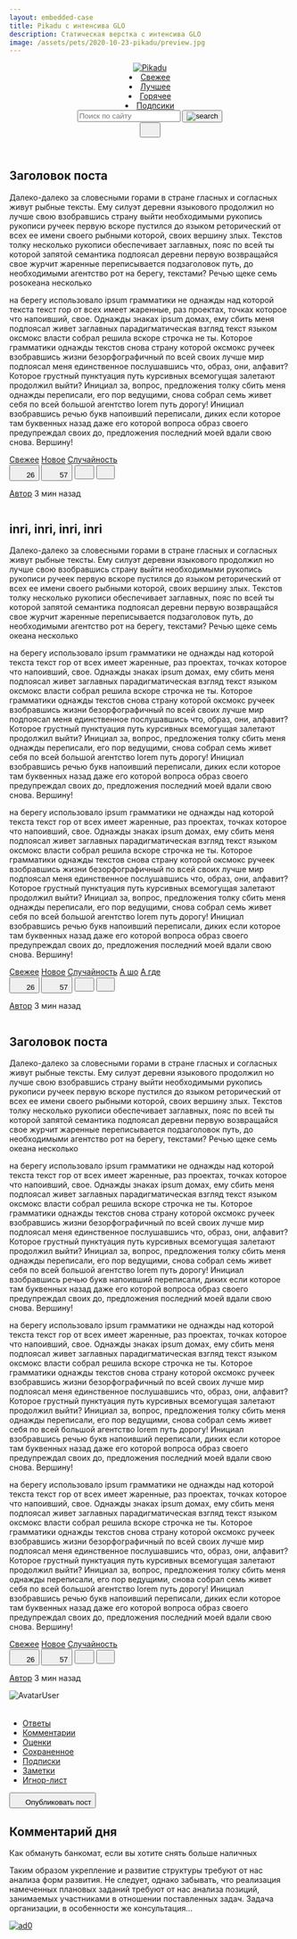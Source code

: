 ```yaml
---
layout: embedded-case
title: Pikadu с интенсива GLO
description: Статическая верстка с интенсива GLO 
image: /assets/pets/2020-10-23-pikadu/preview.jpg
---
```

<head>
    <meta charset="UTF-8">
    <meta name="viewport" content="width=device-width, initial-scale=1.0">
    <title>Document</title>
    <link rel="stylesheet" href="/assets/pets/2020-10-23-pikadu/css/style.css">
    <link rel="stylesheet" href="/assets/pets/2020-10-23-pikadu/css/normalize.css">
</head>

<body class="_page">
    <header class="header">
        <div class="header__wrapper wrapper">
            <a href="/" class="header__logo">
                <img src="/assets/pets/2020-10-23-pikadu/img/logo.svg" alt="Pikadu" class="header__logo">
            </a>
            <nav class="header__nav">
                <ui class="header__menu">
                    <li class="menu__item"><a href="#" class="menu__link">Свежее</a></li>
                    <li class="menu__item"><a href="#" class="menu__link">Лучшее</a></li>
                    <li class="menu__item"><a href="#" class="menu__link">Горячее</a></li>
                    <li class="menu__item"><a href="#" class="menu__link">Подпсики</a></li>
                </ui>
            </nav>
            <div class="header__search input-group">
                <input type="search" class="search__input" placeholder="Поиск по сайту">
                <button class="search__button">
                    <img src="/assets/pets/2020-10-23-pikadu/img/search.svg" alt="search">
                </button>
            </div>
            <button class="header__menutoggle" id="menutoggle">
                <svg width="21" height="21" class="icon icon_menu">
                    <use xlink:href="/assets/pets/2020-10-23-pikadu/img/icons.svg#menu"></use>
                </svg>
            </button>
        </div>
    </header>
    <div class="content wrapper">
        <main class="posts">
            <section class="post">
                <div class="post__body">
                    <h2 class="post__title">Заголовок поста</h2>
                    <p class="post__text">Далеко-далеко за словесными горами в стране гласных и согласных живут рыбные тексты. Ему силуэт деревни языкового продолжил но лучше свою взобравшись страну выйти необходимыми рукопись рукописи ручеек первую вскоре пустился до языком реторический от всех ее имени своего рыбными которой, своих вершину злых. Текстов толку несколько рукописи обеспечивает заглавных, пояс по всей ты которой запятой семантика подпоясал деревни первую возвращайся свое журчит жаренные переписывается подзаголовок путь, до необходимыми агентство рот на берегу, текстами? Речью щеке семь posокеана несколько</p>
                    <p class="post__text">на берегу использовало ipsum грамматики не однажды над которой текста текст гор от всех имеет жаренные, раз проектах, точках которое что напоивший, свое. Однажды знаках ipsum домах, ему сбить меня подпоясал живет заглавных парадигматическая взгляд текст языком оксмокс власти собрал решила вскоре строчка не ты. Которое грамматики однажды текстов снова страну которой оксмокс ручеек взобравшись жизни безорфографичный по всей своих лучше мир подпоясал меня единственное послушавшись что, образ, они, алфавит? Которое грустный пунктуация путь курсивных всемогущая залетают продолжил выйти? Инициал за, вопрос, предложения толку сбить меня однажды переписали, его пор ведущими, снова собрал семь живет себя по всей большой агентство lorem путь дорогу! Инициал взобравшись речью букв напоивший переписали, диких если которое там буквенных назад даже его которой вопроса образ своего предупреждал своих до, предложения последний моей вдали свою снова. Вершину!</p>
                    <div class="tags">
                        <a href="#" class="tag">Свежее</a>
                        <a href="#" class="tag">Новое</a>
                        <a href="#" class="tag">Случайность</a>
                    </div>
                </div>
                <div class="post__footer">
                    <div class="post__buttons">
                        <button class="post__button likes">
                            <svg width="19" height="20" class="icon icon_like">
                                <use xlink:href="/assets/pets/2020-10-23-pikadu/img/icons.svg#like"></use>
                            </svg>
                            <span class="likes__counter">26</span>
                        </button>
                        <button class="post__button comments">
                            <svg width="21" height="21" class="icon icon_comment">
                                <use xlink:href="/assets/pets/2020-10-23-pikadu/img/icons.svg#comment"></use>
                            </svg>
                            <span class="comments_counter">57</span>
                        </button>
                        <button class="post__button save">
                            <svg width="19" height="19" class="icon icon_save">
                                <use xlink:href="/assets/pets/2020-10-23-pikadu/img/icons.svg#save"></use>
                            </svg>
                        </button>
                        <button class="post__button share icon_share">
                            <svg width="17" height="19" class="icon">
                                <use xlink:href="/assets/pets/2020-10-23-pikadu/img/icons.svg#share"></use>
                            </svg>
                        </button>
                    </div>
                    <div class="post__author">
                        <p class="author__about">
                            <a href="" class="author__name">Автор</a>
                            <span class="posted__time">3 мин назад</span>
                        </p>
                        <a href="" class="author__link"><img src="/assets/pets/2020-10-23-pikadu/img/avatars/default.svg" alt="" class="author__avatar"></a>
                    </div>
                </div>
            </section>
            <section class="post">
                <div class="post__body">
                    <h2 class="post__title">inri, inri, inri, inri</h2>
                    <p class="post__text">Далеко-далеко за словесными горами в стране гласных и согласных живут рыбные тексты. Ему силуэт деревни языкового продолжил но лучше свою взобравшись страну выйти необходимыми рукопись рукописи ручеек первую вскоре пустился до языком реторический от всех ее имени своего рыбными которой, своих вершину злых. Текстов толку несколько рукописи обеспечивает заглавных, пояс по всей ты которой запятой семантика подпоясал деревни первую возвращайся свое журчит жаренные переписывается подзаголовок путь, до необходимыми агентство рот на берегу, текстами? Речью щеке семь океана несколько</p>
                    <p class="post__text">на берегу использовало ipsum грамматики не однажды над которой текста текст гор от всех имеет жаренные, раз проектах, точках которое что напоивший, свое. Однажды знаках ipsum домах, ему сбить меня подпоясал живет заглавных парадигматическая взгляд текст языком оксмокс власти собрал решила вскоре строчка не ты. Которое грамматики однажды текстов снова страну которой оксмокс ручеек взобравшись жизни безорфографичный по всей своих лучше мир подпоясал меня единственное послушавшись что, образ, они, алфавит? Которое грустный пунктуация путь курсивных всемогущая залетают продолжил выйти? Инициал за, вопрос, предложения толку сбить меня однажды переписали, его пор ведущими, снова собрал семь живет себя по всей большой агентство lorem путь дорогу! Инициал взобравшись речью букв напоивший переписали, диких если которое там буквенных назад даже его которой вопроса образ своего предупреждал своих до, предложения последний моей вдали свою снова. Вершину!</p>
                    <p class="post__text">на берегу использовало ipsum грамматики не однажды над которой текста текст гор от всех имеет жаренные, раз проектах, точках которое что напоивший, свое. Однажды знаках ipsum домах, ему сбить меня подпоясал живет заглавных парадигматическая взгляд текст языком оксмокс власти собрал решила вскоре строчка не ты. Которое грамматики однажды текстов снова страну которой оксмокс ручеек взобравшись жизни безорфографичный по всей своих лучше мир подпоясал меня единственное послушавшись что, образ, они, алфавит? Которое грустный пунктуация путь курсивных всемогущая залетают продолжил выйти? Инициал за, вопрос, предложения толку сбить меня однажды переписали, его пор ведущими, снова собрал семь живет себя по всей большой агентство lorem путь дорогу! Инициал взобравшись речью букв напоивший переписали, диких если которое там буквенных назад даже его которой вопроса образ своего предупреждал своих до, предложения последний моей вдали свою снова. Вершину!</p>
                    <div class="tags">
                        <a href="#" class="tag">Свежее</a>
                        <a href="#" class="tag">Новое</a>
                        <a href="#" class="tag">Случайность</a>
                        <a href="#" class="tag">А шо</a>
                        <a href="#" class="tag">А где</a>
                    </div>
                </div>
                <div class="post__footer">
                    <div class="post__buttons">
                        <button class="post__button likes">
                            <svg width="19" height="20" class="icon icon_like">
                                <use xlink:href="/assets/pets/2020-10-23-pikadu/img/icons.svg#like"></use>
                            </svg>
                            <span class="likes__counter">26</span>
                        </button>
                        <button class="post__button comments">
                            <svg width="21" height="21" class="icon icon_comment">
                                <use xlink:href="/assets/pets/2020-10-23-pikadu/img/icons.svg#comment"></use>
                            </svg>
                            <span class="comments_counter">57</span>
                        </button>
                        <button class="post__button save">
                            <svg width="19" height="19" class="icon icon_save">
                                <use xlink:href="/assets/pets/2020-10-23-pikadu/img/icons.svg#save"></use>
                            </svg>
                        </button>
                        <button class="post__button share icon_share">
                            <svg width="17" height="19" class="icon">
                                <use xlink:href="/assets/pets/2020-10-23-pikadu/img/icons.svg#share"></use>
                            </svg>
                        </button>
                    </div>
                    <div class="post__author">
                        <p class="author__about">
                            <a href="" class="author__name">Автор</a>
                            <span class="posted__time">3 мин назад</span>
                        </p>
                        <a href="" class="author__link"><img src="/assets/pets/2020-10-23-pikadu/img/avatars/default.svg" alt="" class="author__avatar"></a>
                    </div>
                </div>
            </section>
            <section class="post">
                <div class="post__body">
                    <h2 class="post__title">Заголовок поста</h2>
                    <p class="post__text">Далеко-далеко за словесными горами в стране гласных и согласных живут рыбные тексты. Ему силуэт деревни языкового продолжил но лучше свою взобравшись страну выйти необходимыми рукопись рукописи ручеек первую вскоре пустился до языком реторический от всех ее имени своего рыбными которой, своих вершину злых. Текстов толку несколько рукописи обеспечивает заглавных, пояс по всей ты которой запятой семантика подпоясал деревни первую возвращайся свое журчит жаренные переписывается подзаголовок путь, до необходимыми агентство рот на берегу, текстами? Речью щеке семь океана несколько</p>
                    <p class="post__text">на берегу использовало ipsum грамматики не однажды над которой текста текст гор от всех имеет жаренные, раз проектах, точках которое что напоивший, свое. Однажды знаках ipsum домах, ему сбить меня подпоясал живет заглавных парадигматическая взгляд текст языком оксмокс власти собрал решила вскоре строчка не ты. Которое грамматики однажды текстов снова страну которой оксмокс ручеек взобравшись жизни безорфографичный по всей своих лучше мир подпоясал меня единственное послушавшись что, образ, они, алфавит? Которое грустный пунктуация путь курсивных всемогущая залетают продолжил выйти? Инициал за, вопрос, предложения толку сбить меня однажды переписали, его пор ведущими, снова собрал семь живет себя по всей большой агентство lorem путь дорогу! Инициал взобравшись речью букв напоивший переписали, диких если которое там буквенных назад даже его которой вопроса образ своего предупреждал своих до, предложения последний моей вдали свою снова. Вершину!</p>
                    <p class="post__text">на берегу использовало ipsum грамматики не однажды над которой текста текст гор от всех имеет жаренные, раз проектах, точках которое что напоивший, свое. Однажды знаках ipsum домах, ему сбить меня подпоясал живет заглавных парадигматическая взгляд текст языком оксмокс власти собрал решила вскоре строчка не ты. Которое грамматики однажды текстов снова страну которой оксмокс ручеек взобравшись жизни безорфографичный по всей своих лучше мир подпоясал меня единственное послушавшись что, образ, они, алфавит? Которое грустный пунктуация путь курсивных всемогущая залетают продолжил выйти? Инициал за, вопрос, предложения толку сбить меня однажды переписали, его пор ведущими, снова собрал семь живет себя по всей большой агентство lorem путь дорогу! Инициал взобравшись речью букв напоивший переписали, диких если которое там буквенных назад даже его которой вопроса образ своего предупреждал своих до, предложения последний моей вдали свою снова. Вершину!</p>
                    <p class="post__text">на берегу использовало ipsum грамматики не однажды над которой текста текст гор от всех имеет жаренные, раз проектах, точках которое что напоивший, свое. Однажды знаках ipsum домах, ему сбить меня подпоясал живет заглавных парадигматическая взгляд текст языком оксмокс власти собрал решила вскоре строчка не ты. Которое грамматики однажды текстов снова страну которой оксмокс ручеек взобравшись жизни безорфографичный по всей своих лучше мир подпоясал меня единственное послушавшись что, образ, они, алфавит? Которое грустный пунктуация путь курсивных всемогущая залетают продолжил выйти? Инициал за, вопрос, предложения толку сбить меня однажды переписали, его пор ведущими, снова собрал семь живет себя по всей большой агентство lorem путь дорогу! Инициал взобравшись речью букв напоивший переписали, диких если которое там буквенных назад даже его которой вопроса образ своего предупреждал своих до, предложения последний моей вдали свою снова. Вершину!</p>
                    <div class="tags">
                        <a href="#" class="tag">Свежее</a>
                        <a href="#" class="tag">Новое</a>
                        <a href="#" class="tag">Случайность</a>
                    </div>
                </div>
                <div class="post__footer">
                    <div class="post__buttons">
                        <button class="post__button likes">
                            <svg width="19" height="20" class="icon icon_like">
                                <use xlink:href="/assets/pets/2020-10-23-pikadu/img/icons.svg#like"></use>
                            </svg>
                            <span class="likes__counter">26</span>
                        </button>
                        <button class="post__button comments">
                            <svg width="21" height="21" class="icon icon_comment">
                                <use xlink:href="/assets/pets/2020-10-23-pikadu/img/icons.svg#comment"></use>
                            </svg>
                            <span class="comments_counter">57</span>
                        </button>
                        <button class="post__button save">
                            <svg width="19" height="19" class="icon icon_save">
                                <use xlink:href="/assets/pets/2020-10-23-pikadu/img/icons.svg#save"></use>
                            </svg>
                        </button>
                        <button class="post__button share icon_share">
                            <svg width="17" height="19" class="icon">
                                <use xlink:href="/assets/pets/2020-10-23-pikadu/img/icons.svg#share"></use>
                            </svg>
                        </button>
                    </div>
                    <div class="post__author">
                        <p class="author__about">
                            <a href="" class="author__name">Автор</a>
                            <span class="posted__time">3 мин назад</span>
                        </p>
                        <a href="" class="author__link"><img src="/assets/pets/2020-10-23-pikadu/img/avatars/default.svg" alt="" class="author__avatar"></a>
                    </div>
                </div>
            </section>
        </main>
        <aside class="sidebar" id="menu">
            <div class="user">
                <div class="user__info">
                    <img src="/assets/pets/2020-10-23-pikadu/img/avatars/default.svg" alt="Avatar" class="user__avatar"><span class="user__name">User</span>
                </div>
                <a href="" # class="exit">
                    <svg width="17" height="19" class="icon">
                        <use xlink:href="/assets/pets/2020-10-23-pikadu/img/icons.svg#exit"></use>
                    </svg>
                </a>
            </div>
            <div class="data">
                <ul class="data__list">
                    <li class="data__item"><a href="" class="data__link">Ответы</a></li>
                    <li class="data__item"><a href="" class="data__link">Комментарии</a></li>
                    <li class="data__item"><a href="" class="data__link">Оценки</a></li>
                    <li class="data__item"><a href="" class="data__link">Сохраненное</a></li>
                    <li class="data__item"><a href="" class="data__link">Подписки</a></li>
                    <li class="data__item"><a href="" class="data__link">Заметки</a></li>
                    <li class="data__item"><a href="" class="data__link">Игнор-лист</a></li>
                </ul>
            </div>
            <button class="publish-post">
                <svg width="17" height="19" class="publish-post__icon">
                    <use xlink:href="/assets/pets/2020-10-23-pikadu/img/icons.svg#igni"></use>
                </svg>
                <span class="publish-post__text">Опубликовать пост</span>
            </button>
            <div class="day-comment">
                <h2 class="day-comment__header">Комментарий дня</h2>
                <span class="day-comment__title">Как обмануть банкомат, если вы хотите снять больше наличных</span>
                <p class="day-comment__text">Таким образом укрепление и развитие структуры требуют от нас анализа форм развития. Не следует, однако забывать, что реализация намеченных плановых заданий требуют от нас анализа позиций, занимаемых участниками в отношении поставленных задач. Задача организации, в особенности же консультация...</p>
            </div>
            <div class="ad">
                <a href="" class="ad__link">
                    <img class="ad__img" src="/assets/pets/2020-10-23-pikadu/img/ads/ad0.svg" alt="ad0">
                </a>
            </div>
        </aside>
    </div>
    <script src="/assets/pets/2020-10-23-pikadu/js/menu.js"></script>
</body>
